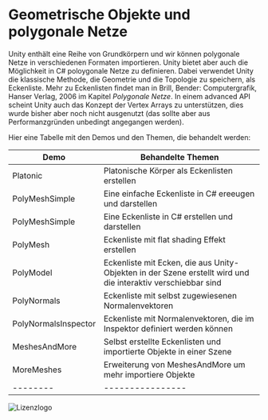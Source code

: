 # Geometrische Objekte und polygonale Netze
Unity enthält eine Reihe von Grundkörpern und wir können polygonale Netze in verschiedenen
Formaten importieren. Unity bietet aber auch die Möglichkeit in C# poloygonale Netze zu definieren.
Dabei verwendet Unity die klassische Methode, die Geometrie und die Topologie zu speichern, als Eckenliste.
Mehr zu Eckenlisten findet man in Brill, Bender: Computergrafik, Hanser Verlag, 2006 im Kapitel
*Polygonale Netze*. In einem advanced API scheint Unity auch das Konzept der Vertex Arrays zu unterstützen,
dies wurde bisher aber noch nicht ausgenutzt (das sollte aber aus Performanzgründen unbedingt angegangen werden).

Hier eine Tabelle mit den Demos und den Themen, die behandelt werden:

| Demo | Behandelte Themen |
| ---- | --------------- |
| Platonic | Platonische Körper als Eckenlisten erstellen |
| PolyMeshSimple | Eine einfache Eckenliste in C# ereeugen und darstellen |
| PolyMeshSimple | Eine Eckenliste in C# erstellen und darstellen |
| PolyMesh | Eckenliste mit flat shading Effekt erstellen |
| PolyModel | Eckenliste mit Ecken, die aus Unity-Objekten in der Szene erstellt wird und die interaktiv verschiebbar sind |
| PolyNormals | Eckenliste mit selbst zugewiesenen Normalenvektoren |
| PolyNormalsInspector | Eckenliste mit Normalenvektoren, die im Inspektor definiert werden können |
| MeshesAndMore | Selbst erstellte Eckenlisten und importierte Objekte in einer Szene |
| MoreMeshes | Erweiterung von MeshesAndMore um mehr importiere Objekte |
| -------- | ---------------- | ------------------ |


![Lizenzlogo](https://licensebuttons.net/l/by-nc-sa/3.0/de/88x31.png)

